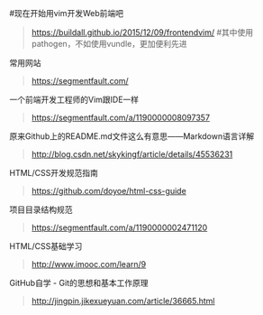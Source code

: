 #现在开始用vim开发Web前端吧
>https://buildall.github.io/2015/12/09/frontendvim/
#其中使用pathogen，不如使用vundle，更加便利先进

常用网站
>https://segmentfault.com/

一个前端开发工程师的Vim跟IDE一样
>https://segmentfault.com/a/1190000008097357

原来Github上的README.md文件这么有意思——Markdown语言详解
>http://blog.csdn.net/skykingf/article/details/45536231

HTML/CSS开发规范指南
>https://github.com/doyoe/html-css-guide

项目目录结构规范
>https://segmentfault.com/a/1190000002471120

HTML/CSS基础学习
>http://www.imooc.com/learn/9

GitHub自学 - Git的思想和基本工作原理
>http://jingpin.jikexueyuan.com/article/36665.html


